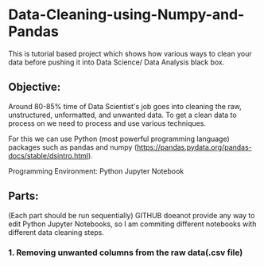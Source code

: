 # Data-Cleaning-using-Numpy-and-Pandas
This is tutorial based project which shows how various ways to clean your data before pushing it into Data Science/ Data Analysis black box.

## Objective:
Around 80-85% time of Data Scientist's job goes into cleaning the raw, unstructured, unformatted, and unwanted data. To get a clean data to process on we need to process and use various techniques. 

For this we can use Python (most powerful programming language) packages such as pandas and numpy (https://pandas.pydata.org/pandas-docs/stable/dsintro.html).

Programming Environment: Python Jupyter Notebook


## Parts:

(Each part should be run sequentially) GITHUB doeanot provide any way to edit Python Jupyter Notebooks, so I am commiting different notebooks with different data cleaning steps.

### 1. Removing unwanted columns from the raw data(.csv file)
